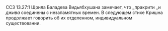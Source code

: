 ССЗ 13.27:1	Шрила Баладева Видьябхушана замечает, что _пракрити _и _джива_ соединены с незапамятных времен. В следующем стихе Кришна продолжает говорить об их отделенном, индивидуальном существовании.